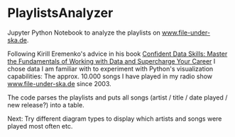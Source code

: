 # PlaylistsAnalyzer
Jupyter Python Notebook to analyze the playlists on www.file-under-ska.de.

Following Kirill Eremenko's advice in his book [Confident Data Skills: Master the Fundamentals of Working with Data and Supercharge Your Career](https://www.amazon.com/Confident-Data-Skills-Fundamentals-Supercharge/dp/0749481544) I chose data I am familiar with to experiment with Python's visualization capabilities: The approx. 10.000 songs I have played in my radio show www.file-under-ska.de since 2003.

The code parses the playlists and puts all songs (artist / title / date played / new release?) into a table.

Next: Try different diagram types to display which artists and songs were played most often etc.
